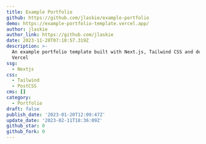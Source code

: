 ```yaml
---
title: Example Portfolio
github: https://github.com/jlaskie/example-portfolio
demo: https://example-portfolio-template.vercel.app/
author: jlaskie
author_link: https://github.com/jlaskie
date: 2023-11-28T07:10:57.319Z
description: >-
  An example portfolio template built with Next.js, Tailwind CSS and deployed on
  Vercel
ssg:
  - Nextjs
css:
  - Tailwind
  - PostCSS
cms: []
category:
  - Portfolio
draft: false
publish_date: '2023-01-20T12:09:47Z'
update_date: '2023-02-11T18:36:09Z'
github_star: 0
github_fork: 0
---
```

